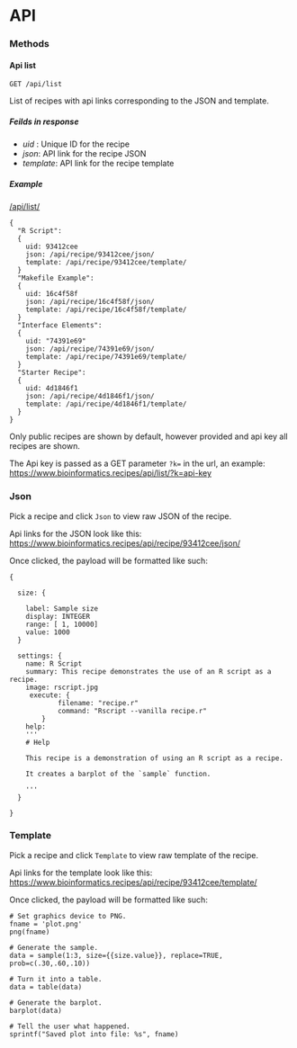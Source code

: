 # API

### Methods
#### Api list
    GET /api/list

List of recipes with api links corresponding to the JSON and template.

##### Feilds in response 
* _uid_ : Unique ID for the recipe
* _json_: API link for the recipe JSON
* _template_: API link for the recipe template

##### Example
[/api/list/](https://www.bioinformatics.recipes/api/list)

    {
      "R Script":
      {
        uid: 93412cee
        json: /api/recipe/93412cee/json/
        template: /api/recipe/93412cee/template/
      }
      "Makefile Example":
      {
        uid: 16c4f58f
        json: /api/recipe/16c4f58f/json/
        template: /api/recipe/16c4f58f/template/
      }
      "Interface Elements":
      {
        uid: "74391e69"
        json: /api/recipe/74391e69/json/
        template: /api/recipe/74391e69/template/
      }
      "Starter Recipe":
      {
        uid: 4d1846f1
        json: /api/recipe/4d1846f1/json/
        template: /api/recipe/4d1846f1/template/
      }
    }
Only public recipes are shown by default, however provided and api key all recipes are shown.

The Api key is passed as a GET parameter `?k=` in the url, an example: https://www.bioinformatics.recipes/api/list/?k=api-key

### Json

Pick a recipe and click `Json` to view raw JSON of the recipe.

Api links for the JSON look like this: https://www.bioinformatics.recipes/api/recipe/93412cee/json/

Once clicked, the payload will be formatted like such:

    {

      size: {
      
        label: Sample size
        display: INTEGER
        range: [ 1, 10000]
        value: 1000
      }

      settings: {
        name: R Script
        summary: This recipe demonstrates the use of an R script as a recipe.
        image: rscript.jpg
         execute: {
                filename: "recipe.r"
                command: "Rscript --vanilla recipe.r"
            }
        help:
        '''
        # Help

        This recipe is a demonstration of using an R script as a recipe.

        It creates a barplot of the `sample` function.

        '''
      }

    }

### Template

Pick a recipe and click `Template` to view raw template of the recipe. 

Api links for the template look like this: https://www.bioinformatics.recipes/api/recipe/93412cee/template/

Once clicked, the payload will be formatted like such:

    # Set graphics device to PNG.
    fname = 'plot.png'
    png(fname)

    # Generate the sample.
    data = sample(1:3, size={{size.value}}, replace=TRUE, prob=c(.30,.60,.10))

    # Turn it into a table.
    data = table(data)

    # Generate the barplot.
    barplot(data)

    # Tell the user what happened.
    sprintf("Saved plot into file: %s", fname)
